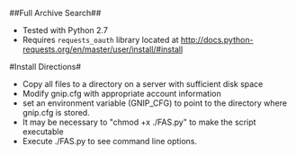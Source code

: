 ##Full Archive Search##

  - Tested with Python 2.7
  - Requires `requests_oauth` library located at http://docs.python-requests.org/en/master/user/install/#install

#Install Directions#
  - Copy all files to a directory on a server with sufficient disk space
  - Modify gnip.cfg with appropriate account information
  - set an environment variable (GNIP_CFG) to point to the directory where gnip.cfg is stored.
  - It may be necessary to "chmod +x ./FAS.py" to make the script executable
  - Execute ./FAS.py to see command line options.
